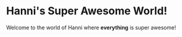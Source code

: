 <!DOCTYPE html>
<html>
<head>
  
  </head>  
 <body> 
  <h1><strong>Hanni's Super Awesome World!</strong></h1>

   <p>Welcome to the world of Hanni where <strong>everything</strong> is super awesome!</p>
</body>    

  
</html>
